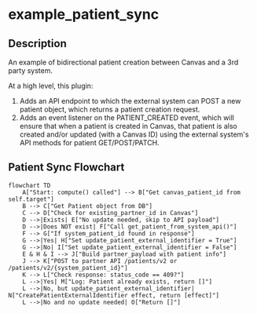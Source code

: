 example_patient_sync
==========================

## Description

An example of bidirectional patient creation between Canvas and a 3rd party system.

At a high level, this plugin:
1. Adds an API endpoint to which the external system can POST a new patient object, which returns a patient creation request.
2. Adds an event listener on the PATIENT_CREATED event, which will ensure that when a patient is created in Canvas, that patient is also created and/or updated (with a Canvas ID) using the external system's API methods for patient GET/POST/PATCH.

## Patient Sync Flowchart

```mermaid
flowchart TD
    A["Start: compute() called"] --> B["Get canvas_patient_id from self.target"]
    B --> C["Get Patient object from DB"]
    C --> D["Check for existing_partner_id in Canvas"]
    D -->|Exists| E["No update needed, skip to API payload"]
    D -->|Does NOT exist| F["Call get_patient_from_system_api()"]
    F --> G["If system_patient_id found in response"]
    G -->|Yes| H["Set update_patient_external_identifier = True"]
    G -->|No| I["Set update_patient_external_identifier = False"]
    E & H & I --> J["Build partner_payload with patient info"]
    J --> K["POST to partner API /patients/v2 or /patients/v2/{system_patient_id}"]
    K --> L["Check response: status_code == 409?"]
    L -->|Yes| M["Log: Patient already exists, return []"]
    L -->|No, but update_patient_external_identifier| N["CreatePatientExternalIdentifier effect, return [effect]"]
    L -->|No and no update needed| O["Return []"]
```